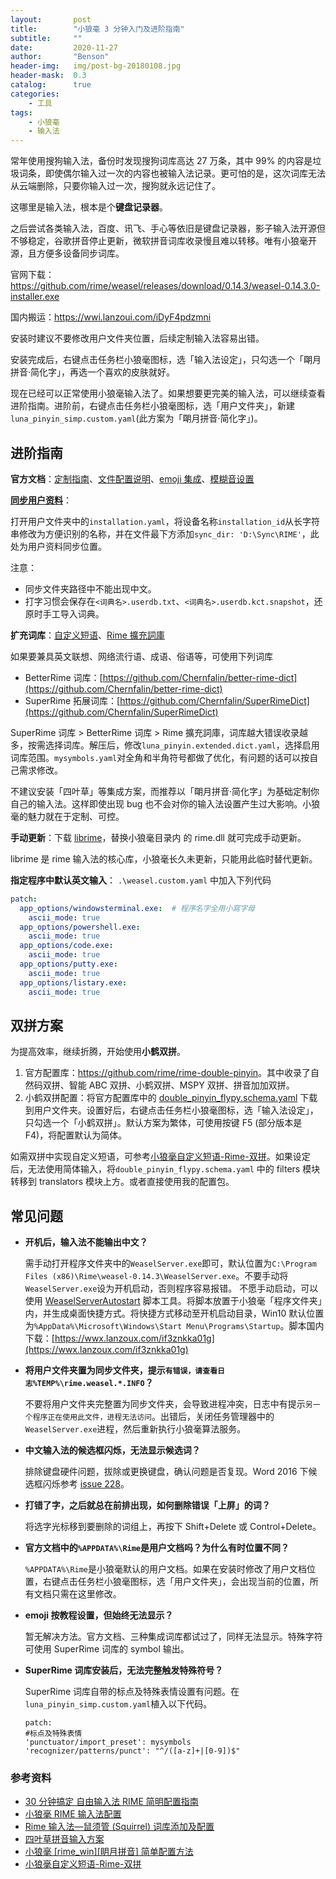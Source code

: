 ```yaml
---
layout:       post
title:        "小狼毫 3 分钟入门及进阶指南"
subtitle:     ""
date:         2020-11-27
author:       "Benson"
header-img:   img/post-bg-20180108.jpg
header-mask:  0.3
catalog:      true
categories:
    - 工具
tags:
    - 小狼毫
    - 输入法
---
```

常年使用搜狗输入法，备份时发现搜狗词库高达 27 万条，其中 99% 的内容是垃圾词条，即使偶尔输入过一次的内容也被输入法记录。更可怕的是，这次词库无法从云端删除，只要你输入过一次，搜狗就永远记住了。

这哪里是输入法，根本是个**键盘记录器**。

之后尝试各类输入法，百度、讯飞、手心等依旧是键盘记录器，影子输入法开源但不够稳定，谷歌拼音停止更新，微软拼音词库收录慢且难以转移。唯有小狼毫开源，且方便多设备同步词库。

官网下载：<https://github.com/rime/weasel/releases/download/0.14.3/weasel-0.14.3.0-installer.exe>

国内搬运：<https://wwi.lanzoui.com/iDyF4pdzmni>

安装时建议不要修改用户文件夹位置，后续定制输入法容易出错。

安装完成后，右键点击任务栏小狼毫图标，选「输入法设定」，只勾选一个「朙月拼音·简化字」，再选一个喜欢的皮肤就好。

现在已经可以正常使用小狼毫输入法了。如果想要更完美的输入法，可以继续查看进阶指南。进阶前，右键点击任务栏小狼毫图标，选「用户文件夹」，新建 `luna_pinyin_simp.custom.yaml`(此方案为「朙月拼音·简化字」)。

## 进阶指南

**官方文档**：[定制指南](https://github.com/rime/home/wiki/CustomizationGuide)、[文件配置说明](https://github.com/rime/home/wiki/RimeWithSchemata#rime-%E4%B8%AD%E7%9A%84%E6%95%B8%E6%93%9A%E6%96%87%E4%BB%B6%E5%88%86%E4%BD%88%E5%8F%8A%E4%BD%9C%E7%94%A8)、[emoji 集成](https://github.com/rime/rime-emoji)、[模糊音设置](https://github.com/rime/home/wiki/CustomizationGuide#%E6%A8%A1%E7%B3%8A%E9%9F%B3)

[**同步用户资料**](https://github.com/rime/home/wiki/UserGuide#%E5%90%8C%E6%AD%A5%E7%94%A8%E6%88%B6%E8%B3%87%E6%96%99)：

打开用户文件夹中的`installation.yaml`，将设备名称`installation_id`从长字符串修改为方便识别的名称，并在文件最下方添加`sync_dir: 'D:\Sync\RIME'`，此处为用户资料同步位置。

注意：

- 同步文件夹路径中不能出现中文。
- 打字习惯会保存在`<词典名>.userdb.txt`、`<词典名>.userdb.kct.snapshot`，还原时手工导入词典。

**扩充词库**：[自定义短语](https://gist.github.com/lotem/5440677)、[Rime 擴充詞庫](https://github.com/rime-aca/dictionaries)

如果要兼具英文联想、网络流行语、成语、俗语等，可使用下列词库

- BetterRime 词库：[https://github.com/Chernfalin/better-rime-dict](https://github.com/Chernfalin/better-rime-dict)
- SuperRime 拓展词库：[https://github.com/Chernfalin/SuperRimeDict](https://github.com/Chernfalin/SuperRimeDict)

SuperRime 词库 > BetterRime 词库 > Rime 擴充詞庫，词库越大错误收录越多，按需选择词库。解压后，修改`luna_pinyin.extended.dict.yaml`，选择启用词库范围。`mysymbols.yaml`对全角和半角符号都做了优化，有问题的话可以按自己需求修改。

不建议安装「四叶草」等集成方案，而推荐以「朙月拼音·简化字」为基础定制你自己的输入法。这样即使出现 bug 也不会对你的输入法设置产生过大影响。小狼毫的魅力就在于定制、可控。

**手动更新**：下载 [librime](https://github.com/rime/librime/releases)，替换小狼毫目录内 的 rime.dll 就可完成手动更新。

librime 是 rime 输入法的核心库，小狼毫长久未更新，只能用此临时替代更新。

**指定程序中默认英文输入**： `.\weasel.custom.yaml` 中加入下列代码

```yaml
patch:
  app_options/windowsterminal.exe:  # 程序名字全用小寫字母
    ascii_mode: true
  app_options/powershell.exe:
    ascii_mode: true
  app_options/code.exe:
    ascii_mode: true
  app_options/putty.exe:
    ascii_mode: true
  app_options/listary.exe:
    ascii_mode: true
```

## 双拼方案

为提高效率，继续折腾，开始使用**小鹤双拼**。

1. 官方配置库：<https://github.com/rime/rime-double-pinyin>。其中收录了自然码双拼、智能 ABC 双拼、小鹤双拼、MSPY 双拼、拼音加加双拼。
2. 小鹤双拼配置：将官方配置库中的 [double_pinyin_flypy.schema.yaml](https://github.com/rime/rime-double-pinyin/blob/master/double_pinyin_flypy.schema.yaml) 下载到用户文件夹。设置好后，右键点击任务栏小狼毫图标，选「输入法设定」，只勾选一个「小鹤双拼」。默认方案为繁体，可使用按键 F5 (部分版本是 F4)，将配置默认为简体。

如需双拼中实现自定义短语，可参考[小狼毫自定义短语-Rime-双拼](https://blog.csdn.net/neninee/article/details/83692270)。如果设定后，无法使用简体输入，将`double_pinyin_flypy.schema.yaml` 中的 filters 模块转移到 translators 模块上方。或者直接使用我的配置包。

## 常见问题

- **开机后，输入法不能输出中文？**

    需手动打开程序文件夹中的`WeaselServer.exe`即可，默认位置为`C:\Program Files (x86)\Rime\weasel-0.14.3\WeaselServer.exe`。不要手动将`WeaselServer.exe`设为开机启动，否则程序容易报错。
    不愿手动启动，可以使用 [WeaselServerAutostart](https://github.com/rockbenben/rime-WeaselServer) 脚本工具。将脚本放置于小狼毫「程序文件夹」内，并生成桌面快捷方式。将快捷方式移动至开机启动目录，Win10 默认位置为`%AppData%\Microsoft\Windows\Start Menu\Programs\Startup`。脚本国内下载：[https://wwx.lanzoux.com/if3znkka01g](https://wwx.lanzoux.com/if3znkka01g)

- **将用户文件夹置为同步文件夹，提示`有错误，请查看日志%TEMP%\rime.weasel.*.INFO`？**

    不要将用户文件夹完整置为同步文件夹，会导致进程冲突，日志中有提示`另一个程序正在使用此文件，进程无法访问`。出错后，关闭任务管理器中的`WeaselServer.exe`进程，然后重新执行小狼毫算法服务。

- **中文输入法的候选框闪烁，无法显示候选词？**

    排除键盘硬件问题，拔除或更换键盘，确认问题是否复现。Word 2016 下候选框闪烁参考 [issue 228](https://github.com/rime/weasel/issues/228)。

- **打错了字，之后就总在前排出现，如何删除错误「上屏」的词？**

    将选字光标移到要删除的词组上，再按下 Shift+Delete 或 Control+Delete。

- **官方文档中的`%APPDATA%\Rime`是用户文档吗？为什么有时位置不同？**

    `%APPDATA%\Rime`是小狼毫默认的用户文档。如果在安装时修改了用户文档位置，右键点击任务栏小狼毫图标，选「用户文件夹」，会出现当前的位置，所有文档只需在这里修改。

- **emoji 按教程设置，但始终无法显示？**

    暂无解决方法。官方文档、三种集成词库都试过了，同样无法显示。特殊字符可使用 SuperRime 词库的 symbol 输出。

- **SuperRime 词库安装后，无法完整触发特殊符号？**

    SuperRime 词库自带的标点及特殊表情设置有问题。在`luna_pinyin_simp.custom.yaml`植入以下代码。

  ```
  patch:
  #标点及特殊表情
  'punctuator/import_preset': mysymbols
  'recognizer/patterns/punct': "^/([a-z]+|[0-9])$"
  ```

### **参考资料**

- [30 分钟搞定 自由输入法 RIME 简明配置指南](https://www.jianshu.com/p/296bba666604)
- [小狼毫 RIME 输入法配置](https://www.dazhuanlan.com/2019/10/06/5d995d43e4432/)
- [Rime 输入法—鼠须管 (Squirrel) 词库添加及配置](https://www.jianshu.com/p/cffc0ea094a7)
- [四叶草拼音输入方案](https://github.com/fkxxyz/rime-cloverpinyin)
- [小狼毫 [rime_win][眀月拼音] 简单配置方法](https://blog.csdn.net/qq_42204675/article/details/86422450)
- [小狼毫自定义短语-Rime-双拼](https://blog.csdn.net/neninee/article/details/83692270)
